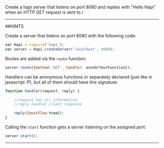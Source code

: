 Create a hapi server that listens on port 8080 and replies with 
"Hello Hapi" when an HTTP GET request is sent to /

-----------------------------------------------------------------
##HINTS

Create a server that listens on port 8080 with the following code:

```js
var Hapi = require('hapi');
var server = Hapi.createServer('localhost', 8080);
```

Routes are added via the `route` function:

```js
server.route({method:'GET', handler: anonOrYourFunction});
```

Handlers can be anonymous functions or separately declared (just like in javascript :P), but all of them should have this signature: 

```js
function handler(request, reply) {

	//request has all information
	//reply handles client response

	reply({mustFlow:true});
}
```

Calling the `start` function gets a server listening on the assigned port:

```js
server.start();
```
-----------------------------------------------------------------